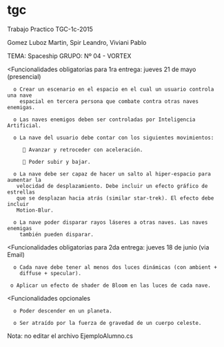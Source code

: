 # tgc
Trabajo Practico TGC-1c-2015

  Gomez Luboz Martin, Spir Leandro, Viviani Pablo

TEMA: Spaceship
GRUPO: Nº 04 - VORTEX

<Funcionalidades obligatorias para 1ra entrega:     	jueves 21 de mayo	(presencial)
  
      o Crear un escenario en el espacio en el cual un usuario controla una nave 
        espacial en tercera persona que combate contra otras naves enemigas.

      o Las naves enemigos deben ser controladas por Inteligencia Artificial.

      o La nave del usuario debe contar con los siguientes movimientos:
  
          Avanzar y retroceder con aceleración.
      
          Poder subir y bajar.

      o La nave debe ser capaz de hacer un salto al hiper-espacio para aumentar la 
       velocidad de desplazamiento. Debe incluir un efecto gráfico de estrellas 
       que se desplazan hacia atrás (similar star-trek). El efecto debe incluir 
       Motion-Blur.

      o La nave poder disparar rayos láseres a otras naves. Las naves enemigas 
        también pueden disparar. 


<Funcionalidades obligatorias para 2da entrega:       jueves 18 de junio (via Email)

      o Cada nave debe tener al menos dos luces dinámicas (con ambient + 
        diffuse + specular).

     o Aplicar un efecto de shader de Bloom en las luces de cada nave.


<Funcionalidades opcionales

      o Poder descender en un planeta.

      o Ser atraído por la fuerza de gravedad de un cuerpo celeste.
  
  
Nota: no editar el archivo EjemploAlumno.cs
